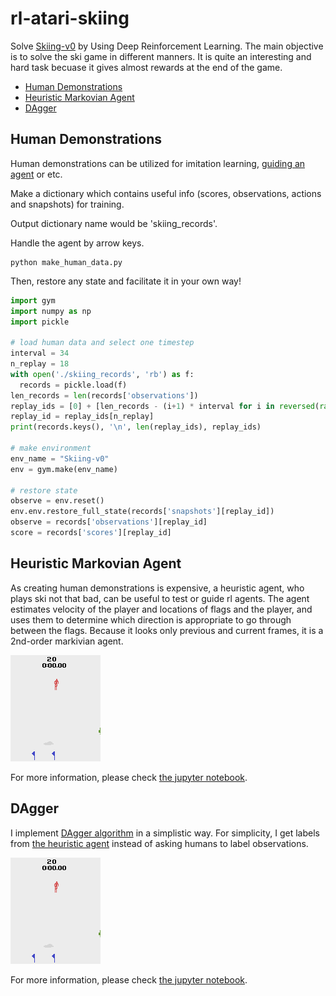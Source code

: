 # rl-atari-skiing
Solve [Skiing-v0](https://gym.openai.com/envs/Skiing-v0/) by Using Deep Reinforcement Learning.
The main objective is to solve the ski game in different manners.
It is quite an interesting and hard task becuase it gives almost rewards at the end of the game.

- [Human Demonstrations](#human-demonstrations)
- [Heuristic Markovian Agent](#heuristic-markovian-agent)
- [DAgger](#dagger)



## Human Demonstrations
Human demonstrations can be utilized for imitation learning, [guiding an agent](https://blog.openai.com/learning-montezumas-revenge-from-a-single-demonstration/) or etc.

Make a dictionary which contains useful info (scores, observations, actions and snapshots) for training.

Output dictionary name would be 'skiing_records'.

Handle the agent by arrow keys.
```
python make_human_data.py
```

Then, restore any state and facilitate it in your own way!
```python
import gym
import numpy as np
import pickle

# load human data and select one timestep
interval = 34
n_replay = 18
with open('./skiing_records', 'rb') as f:
  records = pickle.load(f)
len_records = len(records['observations'])
replay_ids = [0] + [len_records - (i+1) * interval for i in reversed(range(int(np.ceil(len_records/interval))-2))]
replay_id = replay_ids[n_replay]
print(records.keys(), '\n', len(replay_ids), replay_ids)

# make environment
env_name = "Skiing-v0"
env = gym.make(env_name)

# restore state
observe = env.reset()
env.env.restore_full_state(records['snapshots'][replay_id])
observe = records['observations'][replay_id]
score = records['scores'][replay_id]
```

## Heuristic Markovian Agent
As creating human demonstrations is expensive, a heuristic agent, who plays ski not that bad, can be useful to test or guide rl agents. The agent estimates velocity of the player and locations of flags and the player, and uses them to determine which direction is appropriate to go through between the flags. Because it looks only previous and current frames, it is a 2nd-order markivian agent. 

![play-heuristic-markovain-agent](resources/heuristic_markovian_agent.gif)

For more information, please check [the jupyter notebook](heuristic_markovian_agent.ipynb).

## DAgger
I implement [DAgger algorithm](https://www.cs.cmu.edu/~sross1/publications/Ross-AIStats11-NoRegret.pdf) in a simplistic way. For simplicity, I get labels from [the heuristic agent](#heuristic-markovian-agent) instead of asking humans to label observations.

![play-dagger](resources/dagger.gif)

For more information, please check [the jupyter notebook](dagger.ipynb).
